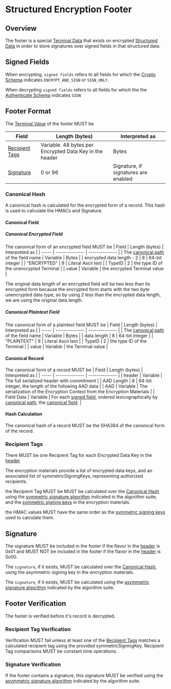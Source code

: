 
# Structured Encryption Footer

## Overview

The footer is a special [Terminal Data](./structures.md#terminal-data)
that exists on encrypted [Structured Data](./structures.md#structured-data)
in order to store signatures over signed fields in that structured data.

## Signed Fields

When encrypting, `signed fields` refers to all fields for which the
[Crypto Schema](./structures.md#crypto-schema) indicates `ENCRYPT_AND_SIGN` or `SIGN_ONLY`.

When decrypting `signed fields` refers to all fields for which the
the [Authenticate Schema](#authenticate-schema) indicates `SIGN`

## Footer Format

The [Terminal Value](./structures.md#terminal-value) of the footer MUST be

| Field | Length (bytes) | Interpreted as |
| ----- | -------------- | -------------- |
| [Recipient Tags](#recipient-tags) | Variable. 48 bytes per Encrypted Data Key in the header | Bytes |
| [Signature](#signature) | 0 or 96 | Signature, if signatures are enabled |

### Canonical Hash

A canonical hash is calculated for the encrypted form of a record.
This hash is used to calculate the HMACs and Signature.

#### Canonical Field

##### Canonical Encrypted Field

The canonical form of an encrypted field MUST be
| Field | Length (bytes) | Interpreted as |
| ----- | -------------- | -------------- |
| The [canonical path](./header.md#canonical-path) of the field name | Variable | Bytes |
| encrypted data length - 2 | 8 | 64-bit integer |
| "ENCRYPTED" | 9 | Literal Ascii text |
| TypeID | 2 | the type ID of the unencrypted Terminal |
| value | Variable | the encrypted Terminal value |

The original data length of an encrypted field will be two less than its encrypted form
because the encrypted form starts with the two byte unencrypted data type;
so by using 2 less than the encrypted data length, we are using the original data length.

##### Canonical Plaintext Field

The canonical form of a plaintext field MUST be
| Field | Length (bytes) | Interpreted as |
| ----- | -------------- | -------------- |
| The [canonical path](./header.md#canonical-path) of the field name | Variable | Bytes |
| data length | 8 | 64-bit integer |
| "PLAINTEXT" | 9 | Literal Ascii text |
| TypeID | 2 | the type ID of the Terminal |
| value | Variable | the Terminal value |

#### Canonical Record

The canonical form of a record MUST be
| Field | Length (bytes) | Interpreted as |
| ----- | -------------- | -------------- |
| header | Variable | The full serialized header with commitment |
| AAD Length | 8 | 64-bit integer, the length of the following AAD data |
| AAD | Variable | The serialization of the Encryption Context from the Encryption Materials |
| Field Data | Variable | For each [signed field](#signed-fields), ordered lexicographically by [canonical path](./header.md#canonical-path), the [canonical field](#canonical-field). |

#### Hash Calculation

The canonical hash of a record MUST be the SHA384 of the canonical form of the record.

### Recipient Tags

There MUST be one Recipient Tag for each Encrypted Data Key in the [header](./header.md#encrypted-data-keys)

The encryption materials provide a list of encrypted data keys,
and an associated list of symmetricSigningKeys,
representing authorized recipients.

the Recipient Tag MUST be MUST be calculated over the [Canonical Hash](#canonical-hash)
using the [symmetric signature algorithm](../../private-aws-encryption-sdk-dafny-staging/aws-encryption-sdk-specification/framework/algorithm-suites.md#algorithm-suites-signature-settings)
indicated in the algorithm suite,
and the
[symmetric signing keys](../../private-aws-encryption-sdk-dafny-staging/aws-encryption-sdk-specification/framework/structures.md#symmetric-signing-keys)
in the encryption materials.

the HMAC values MUST have the same order as the
[symmetric signing keys](../../private-aws-encryption-sdk-dafny-staging/aws-encryption-sdk-specification/framework/structures.md#symmetric-signing-keys)
used to calculate them.

## Signature

The signature MUST be included in the footer if the flavor
in the [header](./header.md#format-flavor) is 0x01
and MUST NOT be included in the footer if the flavor
in the [header](./header.md#format-flavor) is 0x00.

The `signature`, if it exists, MUST be calculated over the [Canonical Hash](#canonical-hash),
using the asymmetric signing key in the encryption materials.

The `signature`, if it exists, MUST be calculated using the
[asymmetric signature algorithm](../../private-aws-encryption-sdk-dafny-staging/aws-encryption-sdk-specification/framework/algorithm-suites.md#algorithm-suites-signature-settings)
indicated by the algorithm suite.

## Footer Verification

The footer is verified before it's record is decrypted. 

### Recipient Tag Verification

Verification MUST fail unless at least one of the [Recipient Tags](#recipient-tags)
matches a calculated recipient tag using the provided symmetricSigningKey.
Recipient Tag comparisons MUST be constant time operations.

### Signature Verification

If the footer contains a signature, this signature MUST be verified using the
[asymmetric signature algorithm](../../private-aws-encryption-sdk-dafny-staging/aws-encryption-sdk-specification/framework/algorithm-suites.md#algorithm-suites-signature-settings)
indicated by the algorithm suite.

